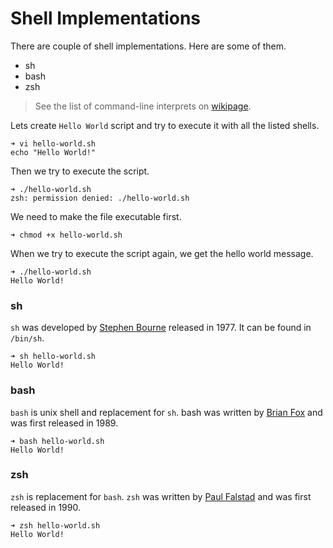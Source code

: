 # Shell Implementations

There are couple of shell implementations. Here are some of them. 

* sh
* bash
* zsh

> See the list of command-line interprets on [wikipage](https://en.wikipedia.org/wiki/List_of_command-line_interpreters).

Lets create `Hello World` script and try to execute it with all the listed shells.

```
➜ vi hello-world.sh
echo "Hello World!"
```

Then we try to execute the script.

```
➜ ./hello-world.sh
zsh: permission denied: ./hello-world.sh 
```

We need to make the file executable first. 

```
➜ chmod +x hello-world.sh
```

When we try to execute the script again, we get the hello world message. 

```
➜ ./hello-world.sh
Hello World!
```

### sh

`sh` was developed by [Stephen Bourne](https://en.wikipedia.org/wiki/Bourne_shell) released in 1977. It can be found in `/bin/sh`.

```
➜ sh hello-world.sh
Hello World!
```

### bash

`bash` is unix shell and replacement for `sh`. bash was written by [Brian Fox](https://en.wikipedia.org/wiki/Bash_%28Unix_shell%29) and was first released in 1989. 

```
➜ bash hello-world.sh
Hello World!
```

### zsh

`zsh` is replacement for `bash`. `zsh` was written by [Paul Falstad](https://en.wikipedia.org/wiki/Z_shell) and was first released in 1990. 

```
➜ zsh hello-world.sh
Hello World!
```



